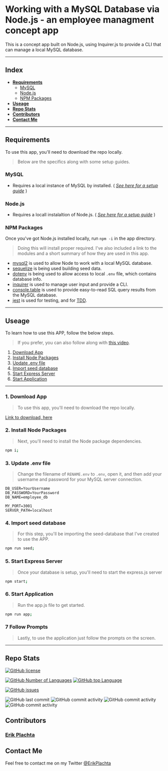# Working with a MySQL Database via Node.js - an employee managment concept app

This is a concept app built on Node.js, using Inquirer.js to provide a CLI that 
can manage a local MySQL database.

---

## Index

- **[Requirements](#requirements)**
    - [MySQL](#mysql)
    - [Node.js](#node-js)
    - [NPM Packages](#npm-packages)
- **[Useage](#useage)**
- **[Repo Stats](#repo-stats)**
- **[Contributors](#contributors)**
- **[Contact Me](#contact-me)**

---

## Requirements

To use this app, you'll need to download the repo locally. 
> Below are the specifics  along with some setup guides.

### MySQL

- Requires a local instance of MySQL by installed. ( *[See here for a setup guide](https://coding-boot-camp.github.io/full-stack/mysql/mysql-installation-guide)* )

### Node.js

- Requires a locall instalaltion of Node.js. ( *[See here for a setup guide](https://coding-boot-camp.github.io/full-stack/nodejs/how-to-install-nodejs)* )

### NPM Packages

Once you've got Node.js installed locally, run `npm -i` in the app directory.
> Doing this will install proper required. I've also included a link to the
> modules and a short summary of how they are used in this app.

- [mysql2](https://www.npmjs.com/package/mysql2) is used to allow Node to work
with a local MySQL database.
- [sequelize](https://sequelize.org/) is being used building seed data.
- [dotenv]() is being used to allow access to local `.env` file, which contains database info.
- [inquirer](https://www.npmjs.com/package/inquirer) is used to manage user input
and provide a CLI.
- [console.table](https://www.npmjs.com/package/console.table) is used to provide
easy-to-read SQL query results from the MySQL database.
- [jest](https://www.npmjs.com/package/jest) is used for testing, and for [TDD](https://www.guru99.com/test-driven-development.html).

---

## Useage

To learn how to use this APP, follow the below steps.
> If you prefer, you can also follow along with [this video]().

1. [Download App](#download-app)
2. [Install Node Packages](#install-node-packages)
3. [Update .env file](#update-env-file)
4. [Import seed database](#import-seed-database)
5. [Start Express Server](#tart-Express-Server)
6. [Start Application](#start-application)


---

### 1. Download App

> To use this app, you'll need to download the repo locally.

[Link to download, here](https://github.com/ErikPlachta/mysql-node-employee-management-cms/archive/refs/heads/main.zip)

### 2. Install Node Packages

> Next, you'll need to install the Node package dependencies.

```bash
npm i;
```

### 3. Update .env file

> Change the filename of `RENAME.env`  to `.env`, open it, and then add your
> username and password for your MySQL server connection.

```env
DB_USER=YourUsername
DB_PASSWORD=YourPassword
DB_NAME=employee_db

MY_PORT=3001
SERVER_PATH=localhost
```

### 4. Import seed database

> For this step, you'll be importing the seed-database that I've created to use 
> the APP.

```bash
npm run seed;
```

### 5. Start Express Server

> Once your database is setup, you'll need to start the express.js server

```bash
npm start;
```

### 6. Start Application

> Run the app.js file to get started.

```bash
npm run app;
```

### 7 Follow Prompts

> Lastly, to use the application just follow the prompts on the screen.

---

## Repo Stats

[![GitHub license](https://img.shields.io/github/license/ErikPlachta/mysql-node-employee-management-cms)](https://github.com/ErikPlachta/mysql-node-employee-management-cms)

[![GitHub Number of Languages](https://img.shields.io/github/languages/count/ErikPlachta/mysql-node-employee-management-cms)](https://github.com/ErikPlachta/mysql-node-employee-management-cms)
[![GitHub top Language](https://img.shields.io/github/languages/top/ErikPlachta/mysql-node-employee-management-cms)](https://github.com/ErikPlachta/mysql-node-employee-management-cms)

[![GitHub issues](https://img.shields.io/github/issues/ErikPlachta/mysql-node-employee-management-cms)](https://github.com/ErikPlachta/mysql-node-employee-management-cms/issues)

![GitHub last commit](https://img.shields.io/github/last-commit/erikplachta/mysql-node-employee-management-cms)
![GitHub commit activity](https://img.shields.io/github/commit-activity/w/erikplachta/mysql-node-employee-management-cms)
![GitHub commit activity](https://img.shields.io/github/commit-activity/m/erikplachta/mysql-node-employee-management-cms)
![GitHub commit activity](https://img.shields.io/github/commit-activity/y/erikplachta/mysql-node-employee-management-cms)

## Contributors

### [Erik Plachta](www.github.com/erikplachta)

## Contact Me

Feel free to contact me on my Twitter [@ErikPlachta](https://www.twitter.com/erikplachta)
